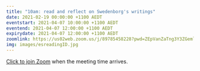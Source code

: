 ```yaml
---
title: "10am: read and reflect on Swedenborg's writings"
date: 2021-02-19 00:00:00 +1100 AEDT
eventstart: 2021-04-07 10:00:00 +1100 AEDT
eventend: 2021-04-07 12:00:00 +1100 AEDT
expirydate: 2021-04-07 12:00:00 +1100 AEDT
zoomlink: https://us02web.zoom.us/j/89785458228?pwd=ZEpVanZaTng3Y3ZGeml0R2RjcTY1QT09
img: images/esreadingID.jpg
---
```


[Click to join Zoom](https://us02web.zoom.us/j/89785458228?pwd=ZEpVanZaTng3Y3ZGeml0R2RjcTY1QT09) when the meeting time arrives.


